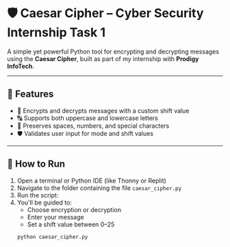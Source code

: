 # 🛡️ Caesar Cipher – Cyber Security Internship Task 1

A simple yet powerful Python tool for encrypting and decrypting messages using the **Caesar Cipher**, built as part of my internship with **Prodigy InfoTech**.

---

## 🔧 Features

- 🔐 Encrypts and decrypts messages with a custom shift value
- 🔠 Supports both uppercase and lowercase letters
- 🧹 Preserves spaces, numbers, and special characters
- 🛡️ Validates user input for mode and shift values

---

## 🚀 How to Run

1. Open a terminal or Python IDE (like Thonny or Replit)
2. Navigate to the folder containing the file `caesar_cipher.py`
3. Run the script:
4. You'll be guided to:
   - Choose encryption or decryption
   - Enter your message
   - Set a shift value between 0–25
   ```bash
   python caesar_cipher.py
